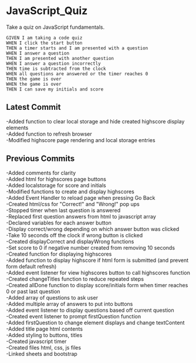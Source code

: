 # JavaScript_Quiz  
Take a quiz on JavaScript fundamentals. 

```  
GIVEN I am taking a code quiz  
WHEN I click the start button  
THEN a timer starts and I am presented with a question  
WHEN I answer a question  
THEN I am presented with another question  
WHEN I answer a question incorrectly  
THEN time is subtracted from the clock  
WHEN all questions are answered or the timer reaches 0  
THEN the game is over  
WHEN the game is over  
THEN I can save my initials and score  
```  

## Latest Commit  
-Added function to clear local storage and hide created highscore display elements  
-Added function to refresh browser  
-Modified highscore page rendering and local storage entries  


## Previous Commits  
-Added comments for clarity  
-Added html for highscores page buttons  
-Added localstorage for score and initials  
-Modified functions to create and display highscores  
-Added Event Handler to reload page when pressing Go Back  
-Created html/css for "Correct!" and "Wrong!" pop ups  
-Stopped timer when last question is answered  
-Replaced first question answers from html to javascript array  
-Declared variables for each answer button  
-Display correct/wrong depending on which answer button was clicked  
-Take 10 seconds off the clock if wrong button is clicked  
-Created displayCorrect and displayWrong functions  
-Set score to 0 if negative number created from removing 10 seconds  
-Created function for displaying highscores  
-Added function to display highscore if html form is submitted (and prevent form default refresh)  
-Added event listener for view highscores button to call highscores function  
-Created changeTitles function to reduce repeated steps  
-Created allDone function to display score/initials form when timer reaches 0 or past last question  
-Added array of questions to ask user  
-Added multiple array of answers to put into buttons  
-Added event listener to display questions based off current question  
-Created event listener to prompt firstQuestion function  
-Added firstQuestion to change element displays and change textContent  
-Added title page html contents  
-Added styling to buttons, titles  
-Created javascript timer  
-Created files html, css, js files  
-Linked sheets and bootstrap  
